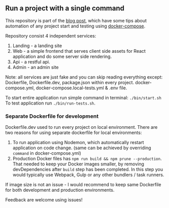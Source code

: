 ## Run a project with a single command

This repository is part of the [blog post](https://blog.maqpie.com/2017/02/22/fully-automated-development-environment-with-docker-compose/), which have some tips about automation of any project start and testing using [docker-compose](https://docs.docker.com/compose/).  

Repository consist 4 independent services:

1. Landing - a landing site
2. Web - a simple frontend that serves client side assets for React application and do some server side rendering.
3. Api - a restful api.
4. Admin - an admin site

Note: all services are just fake and you can skip reading everything except: Dockerfile, Dockerfile.dev, package.json within every project. docker-compose.yml, docker-compose.local-tests.yml & .env file.

To start entire application run simple command in terminal: `./bin/start.sh`
To test application run `./bin/run-tests.sh`.


### Separate Dockerfile for development

Dockerfile.dev used to run every project on local environment. There are two reasons for using separate dockerfile for local environments:

1. To run application using Nodemon, which automatically restart application on code change. (same can be achieved by overriding `command` in docker-compose.yml)
2. Production Docker files has `npm run build && npm prune --production`. That needed to keep your Docker images smaller, by removing devDependencies after `build` step has been completed. In this step you would typically use Webpack, Gulp or any other bundlers / task runners.

If image size is not an issue - I would recommend to keep same Dockerfile for both development and production environments.

Feedback are welcome using issues!
